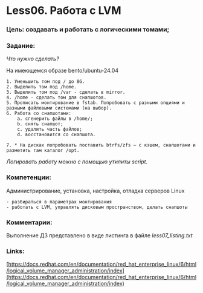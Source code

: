 # Less06. Работа с LVM
### Цель: создавать и работать с логическими томами;


### Задание:
_Что нужно сделать?_

На имеющемся образе bento/ubuntu-24.04

    1. Уменьшить том под / до 8G.
    2. Выделить том под /home.
    3. Выделить том под /var - сделать в mirror.
    4. /home - сделать том для снапшотов.
    5. Прописать монтирование в fstab. Попробовать с разными опциями и разными файловыми системами (на выбор).
    6. Работа со снапшотами:
        a. сгенерить файлы в /home/;
        b. снять снапшот;
        c. удалить часть файлов;
        d. восстановится со снапшота.

    7. * На дисках попробовать поставить btrfs/zfs — с кэшем, снапшотами и разметить там каталог /opt.
_Логировать работу можно с помощью утилиты script._

### Компетенции:
Администрирование, установка, настройка, отладка серверов Linux

    - разбираться в параметрах монтирования
    - работать с LVM, управлять дисковым пространством, делать снапшоты

### Комментарии:

Выполнение ДЗ представлено в виде листинга в файле _less07_listing.txt_

### Links:
[https://docs.redhat.com/en/documentation/red_hat_enterprise_linux/6/html/logical_volume_manager_administration/index](https://docs.redhat.com/en/documentation/red_hat_enterprise_linux/6/html/logical_volume_manager_administration/index)